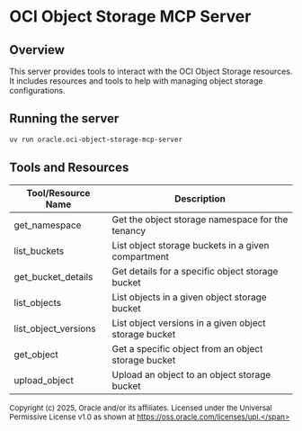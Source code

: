# OCI Object Storage MCP Server

## Overview
This server provides tools to interact with the OCI Object Storage resources.
It includes resources and tools to help with managing object storage configurations.

## Running the server
```sh
uv run oracle.oci-object-storage-mcp-server
```

## Tools and Resources
| Tool/Resource Name | Description |
| --- | --- |
| get_namespace | Get the object storage namespace for the tenancy |
| list_buckets | List object storage buckets in a given compartment |
| get_bucket_details | Get details for a specific object storage bucket |
| list_objects | List objects in a given object storage bucket |
| list_object_versions | List object versions in a given object storage bucket |
| get_object | Get a specific object from an object storage bucket |
| upload_object | Upload an object to an object storage bucket |

<span style="font-size: small;">Copyright (c) 2025, Oracle and/or its affiliates.
Licensed under the Universal Permissive License v1.0 as shown at
https://oss.oracle.com/licenses/upl.</span>
